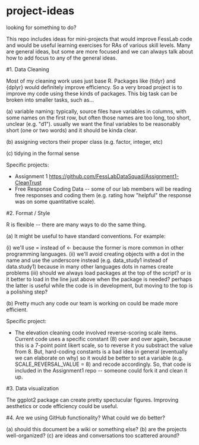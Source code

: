 # project-ideas
looking for something to do?

This repo includes ideas for mini-projects that would improve FessLab code and would be useful learning exercises for RAs of various skill levels. Many are general ideas, but some are more focused and we can always talk about how to add focus to any of the general ideas.

#1. Data Cleaning

Most of my cleaning work uses just base R. Packages like {tidyr} and {dplyr} would definitely improve efficiency. So a very broad project is to improve my code using these kinds of packages. This big task can be broken into smaller tasks, such as...


 (a) variable naming: typically, source files have variables in columns, with some names on the first row, but often those names are too long, too short, unclear (e.g. "d1"). usually we want the final variables to be reasonably short (one or two words) and it should be kinda clear.
 
 (b) assigning vectors their proper class (e.g. factor, integer, etc)
 
 (c) tidying in the formal sense
 
 Specific projects:
 -  Assignment 1  https://github.com/FessLabDataSquad/Assignment1-CleanTrust
 -  Free Response Coding Data -- some of our lab members will be reading free responses and coding them (e.g. rating how "helpful" the response was on some quantitative scale). 

#2. Format / Style
 
R is flexible -- there are many ways to do the same thing. 

(a) It might be useful to have standard conventions. For example:
 
 (i) we'll use = instead of <- because the former is more common in other programming languages.
 (ii) we'll avoid creating objects with a dot in the name and use the underscore instead (e.g. data_study1 instead of data.study1) because in many other languages dots in names create problems
 (iii) should we always load packages at the top of the script? or is it better to load in the line just above when the package is needed? perhaps the latter is useful while the code is in development, but moving to the top is a polishing step?
 
 (b) Pretty much any code our team is working on could be made more efficient. 
 
 Specific project:
 - The elevation cleaning code involved reverse-scoring scale items. Current code uses a specific constant (8) over and over again, because this is a 7-point point likert scale, so to reverse it you substract the value from 8. But, hard-coding constants is a bad idea in general (eventually we can elaborate on why) so it would be better to set a variable (e.g. SCALE_REVERSAL_VALUE = 8) and recode accordingly. So, that code is included in the Assignment1 repo -- someone could fork it and clean it up.


#3. Data visualization
 
The ggplot2 package can create pretty spectucular figures. Improving aesthetics or code efficiency could be useful.
 
#4. Are we using GitHub functionality? What could we do better?
 
 (a) should this document be a wiki or something else?
 (b) are the projects well-organized?
 (c) are ideas and conversations too scattered around?
